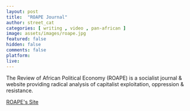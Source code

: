 ```yaml
---
layout: post
title:  "ROAPE Journal"
author: street_cat
categories: [ writing , video , pan-african ]
image: assets/images/roape.jpg
featured: false
hidden: false
comments: false
platform: 
live: 
---
```


The Review of African Political Economy (ROAPE) is a socialist journal & website providing radical analysis of capitalist exploitation, oppression & resistance.

<a href="https://roape.net/">ROAPE's Site</a>
